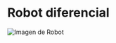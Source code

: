 # Robot diferencial

![Imagen de Robot](relative/JorgeArturo/Tutorial-PIC16F18877/tree/master/Tutorial_5_Robot.X/IMG_20200818_134036083.jpg?raw=true)
